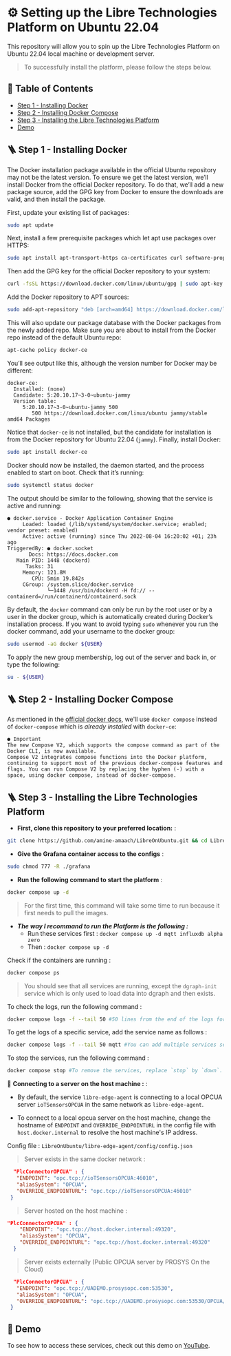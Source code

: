 # ⚙️ Setting up the Libre Technologies Platform on Ubuntu 22.04

This repository will allow you to spin up the Libre Technologies Platform on Ubuntu 22.04 local machine or development server.

>To successfully install the platform, please follow the steps below.
## 📒 Table of Contents
- [Step 1 - Installing Docker](#Step1)
- [Step 2 - Installing Docker Compose](#Step2)
- [Step 3 - Installing the Libre Technologies Platform](#Step3)
- [Demo](#demo)

<span id="Step1"></span>
## 🪜 Step 1 - Installing Docker
The Docker installation package available in the official Ubuntu repository may not be the latest version. To ensure we get the latest version, we’ll install Docker from the official Docker repository. To do that, we’ll add a new package source, add the GPG key from Docker to ensure the downloads are valid, and then install the package.

First, update your existing list of packages:
```sh
sudo apt update
```
Next, install a few prerequisite packages which let apt use packages over HTTPS:
```sh
sudo apt install apt-transport-https ca-certificates curl software-properties-common
```
Then add the GPG key for the official Docker repository to your system:
```sh
curl -fsSL https://download.docker.com/linux/ubuntu/gpg | sudo apt-key add -
```
Add the Docker repository to APT sources:
```sh
sudo add-apt-repository "deb [arch=amd64] https://download.docker.com/linux/ubuntu focal stable"
```
This will also update our package database with the Docker packages from the newly added repo.
Make sure you are about to install from the Docker repo instead of the default Ubuntu repo:
```sh
apt-cache policy docker-ce
```
You’ll see output like this, although the version number for Docker may be different:
```
docker-ce:
  Installed: (none)
  Candidate: 5:20.10.17~3-0~ubuntu-jammy
  Version table:
     5:20.10.17~3-0~ubuntu-jammy 500
        500 https://download.docker.com/linux/ubuntu jammy/stable amd64 Packages
```
Notice that `docker-ce` is not installed, but the candidate for installation is from the Docker repository for Ubuntu 22.04 (`jammy`).
Finally, install Docker:
```sh
sudo apt install docker-ce
```
Docker should now be installed, the daemon started, and the process enabled to start on boot. Check that it’s running:
```sh
sudo systemctl status docker
```
The output should be similar to the following, showing that the service is active and running:
```
● docker.service - Docker Application Container Engine
     Loaded: loaded (/lib/systemd/system/docker.service; enabled; vendor preset: enabled)
     Active: active (running) since Thu 2022-08-04 16:20:02 +01; 23h ago
TriggeredBy: ● docker.socket
       Docs: https://docs.docker.com
   Main PID: 1448 (dockerd)
      Tasks: 31
     Memory: 121.8M
        CPU: 5min 19.842s
     CGroup: /system.slice/docker.service
             └─1448 /usr/bin/dockerd -H fd:// --containerd=/run/containerd/containerd.sock
```
By default, the `docker` command can only be run by the root user or by a user in the docker group, which is automatically created during Docker’s installation process.
If you want to avoid typing `sudo` whenever you run the docker command, add your username to the docker group:
```sh
sudo usermod -aG docker ${USER}
```
To apply the new group membership, log out of the server and back in, or type the following:
```sh
su - ${USER}
```
<span id="Step2"></span>
## 🪜 Step 2 - Installing Docker Compose
As mentioned in the [official docker docs](https://docs.docker.com/compose/#compose-v2-and-the-new-docker-compose-command), we'll use `docker compose` instead of `docker-compose` which is _already installed_ with `docker-ce`:
```
● Important
The new Compose V2, which supports the compose command as part of the Docker CLI, is now available.
Compose V2 integrates compose functions into the Docker platform, continuing to support most of the previous docker-compose features and flags. You can run Compose V2 by replacing the hyphen (-) with a space, using docker compose, instead of docker-compose.
```
<span id="Step3"></span>
## 🪜 Step 3 - Installing the Libre Technologies Platform
- **First, clone this repository to your preferred location:** :
```sh
git clone https://github.com/amine-amaach/LibreOnUbuntu.git && cd LibreOnUbuntu
```
- **Give the Grafana container access to the configs** :
```sh
sudo chmod 777 -R ./grafana
```
- **Run the following command to start the platform** :  
```sh
docker compose up -d
```
> For the first time, this command will take some time to run because it first needs to pull the images.

- **_The way I recommand to run the Platform is the following :_**
    * Run these services first : `docker compose up -d mqtt influxdb alpha zero`
    * Then : `docker compose up -d`

Check if the containers are running :
```sh
docker compose ps
```
> You should see that all services are running, except the `dgraph-init` service which is only used to load data into dgraph and then exists.

To check the logs, run the following command :
```sh
docker compose logs -f --tail 50 #50 lines from the end of the logs for each service.
```
To get the logs of a specific service, add the service name as follows :
```sh
docker compose logs -f --tail 50 mqtt #You can add multiple services seperated by space.
```
To stop the services, run the following command :
```sh
docker compose stop #To remove the services, replace `stop` by `down`.
```
 🔗 **Connecting to a server on the host machine :** : 
  - By default, the service `libre-edge-agent` is connecting to a local OPCUA server `ioTSensorsOPCUA` in the same network as `libre-edge-agent`.
  
  - To connect to a local opcua server on the host machine, change the hostname of `ENDPOINT` and `OVERRIDE_ENDPOINTURL` in the config file with `host.docker.internal` to resolve the host machine's IP address.

 Config file : `LibreOnUbuntu/libre-edge-agent/config/config.json`

> Server exists in the same docker network :

 ```json
   "PlcConnectorOPCUA" : {
    "ENDPOINT": "opc.tcp://ioTSensorsOPCUA:46010",
    "aliasSystem": "OPCUA",
    "OVERRIDE_ENDPOINTURL": "opc.tcp://ioTSensorsOPCUA:46010"
  }
 ``` 
 
> Server hosted on the host machine :

```json
"PlcConnectorOPCUA" : {
    "ENDPOINT": "opc.tcp://host.docker.internal:49320",
    "aliasSystem": "OPCUA",
    "OVERRIDE_ENDPOINTURL": "opc.tcp://host.docker.internal:49320"
  }
```

> Server exists externally (Public OPCUA server by PROSYS On the Cloud)

```json
  "PlcConnectorOPCUA" : {
   "ENDPOINT": "opc.tcp://UADEMO.prosysopc.com:53530",
   "aliasSystem": "OPCUA",
   "OVERRIDE_ENDPOINTURL": "opc.tcp://UADEMO.prosysopc.com:53530/OPCUA/SimulationServer"
 }
```


<span id="demo"></span>
## 👀 Demo
To see how to access these services, check out this demo on [YouTube](https://youtu.be/lmzXMiQELoo?t=275).
